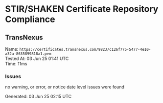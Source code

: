 # STIR/SHAKEN Certificate Repository Compliance

## TransNexus

Name: `https://certificates.transnexus.com/982J/c126f775-5477-4e10-a32a-8635899818a1.pem`\
Tested At: 03 Jun 25 01:41 UTC\
Time: 11ms

### Issues

no warning, or error, or notice date level issues were found

Generated: 03 Jun 25 02:15 UTC